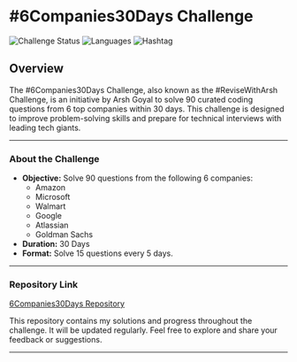 # #6Companies30Days Challenge

![Challenge Status](https://img.shields.io/badge/Challenge-6Companies30Days-orange)
![Languages](https://img.shields.io/badge/Languages-Java-blue)
![Hashtag](https://img.shields.io/badge/Hashtag-ReviseWithArsh-lightgrey)

## Overview
The #6Companies30Days Challenge, also known as the #ReviseWithArsh Challenge, is an initiative by Arsh Goyal to solve 90 curated coding questions from 6 top companies within 30 days. This challenge is designed to improve problem-solving skills and prepare for technical interviews with leading tech giants.

---

### About the Challenge
- **Objective:** Solve 90 questions from the following 6 companies:
  - Amazon
  - Microsoft
  - Walmart
  - Google
  - Atlassian
  - Goldman Sachs
- **Duration:** 30 Days
- **Format:** Solve 15 questions every 5 days.

---

### Repository Link
[6Companies30Days Repository](https://github.com/DrishtiRai777/6Companies30days)

This repository contains my solutions and progress throughout the challenge. It will be updated regularly. Feel free to explore and share your feedback or suggestions.

---
